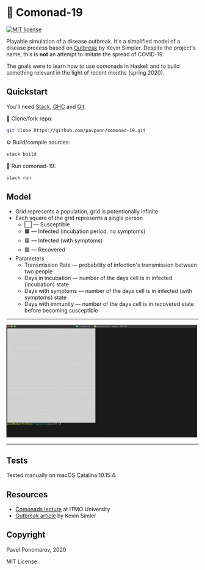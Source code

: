 # 🦠 Comonad-19
[![MIT license](https://img.shields.io/badge/license-MIT-blue.svg)](https://github.com/fp-ctd-itmo/hw2-pavponn/blob/master/LICENSE)

Playable simulation of a disease outbreak. It's a simplified model of a disease process based on [Outbreak](https://www.meltingasphalt.com/interactive/outbreak/) by Kevin Simpler. Despite the project's name, this is **not** an attempt to imitate the spread of COVID-19.

The goals were to learn how to use comonads in Haskell and to build something relevant in the light of recent months (spring 2020).

## Quickstart
You'll need [Stack](https://docs.haskellstack.org/), [GHC](https://www.haskell.org/ghc/) and [Git](https://git-scm.com/downloads).

💾 Clone/fork repo:
```bash
git clone https://github.com/pavponn/comonad-19.git
```
⚙️ Build/compile sources:
```bash
stack build
```
🚀 Run comonad-19:
```bash
stack run
```

## Model 
* Grid represents a population, grid is potentionally infinite 
* Each square of the grid represents a single person
  -  ⬜ — Susceptible
  -  🟧 — Infected (incubation period, no symptoms) 
  -  🟥 — Infected (with symptoms)
  -  🟩 — Recovered
* Parameters
  - Transmission Rate  — probability of infection's transmission between two people
  - Days in incubation — number of the days cell is in infected (incubation) state
  - Days with symptoms — number of the days cell is in infected (with symptoms) state
  - Days with immunity — number of the days cell is in recovered state before becoming susceptible

---
<img src="demo.gif" width="500"> 

---

## Tests
Tested manually on macOS Catalina 10.15.4.

## Resources
* [Comonads lecture](http://slides.com/fp-ctd/lecture-13) at ITMO University
* [Outbreak article](https://www.meltingasphalt.com/interactive/outbreak/) by Kevin Simler

## Copyright
Pavel Ponomarev, 2020

MIT License.

